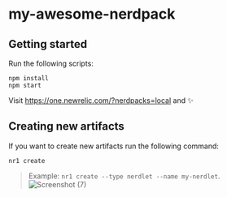 # my-awesome-nerdpack

## Getting started

Run the following scripts:

```
npm install
npm start
```

Visit https://one.newrelic.com/?nerdpacks=local and :sparkles:

## Creating new artifacts

If you want to create new artifacts run the following command:

```
nr1 create
```

> Example: `nr1 create --type nerdlet --name my-nerdlet`.
![Screenshot (7)](https://github.com/kdhriti/newrelic-visualisation/assets/98965259/fa6c43f6-070f-4d6a-9bda-c73d5cbe5ea0)
